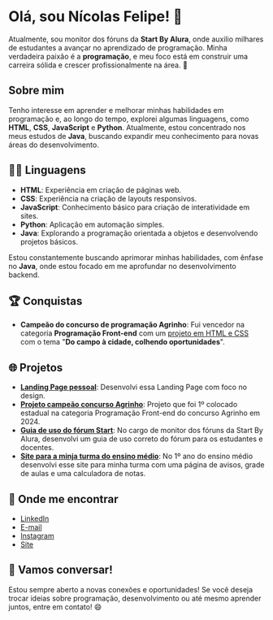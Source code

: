 # Olá, sou Nícolas Felipe! 👋

Atualmente, sou monitor dos fóruns da **Start By Alura**, onde auxilio milhares de estudantes a avançar no aprendizado de programação. Minha verdadeira paixão é a **programação**, e meu foco está em construir uma carreira sólida e crescer profissionalmente na área. 🚀

## Sobre mim
Tenho interesse em aprender e melhorar minhas habilidades em programação e, ao longo do tempo, explorei algumas linguagens, como **HTML**, **CSS**, **JavaScript** e **Python**. Atualmente, estou concentrado nos meus estudos de **Java**, buscando expandir meu conhecimento para novas áreas do desenvolvimento.

## 🧑‍💻 Linguagens
- **HTML**: Experiência em criação de páginas web.
- **CSS**: Experiência na criação de layouts responsivos.
- **JavaScript**: Conhecimento básico para criação de interatividade em sites.
- **Python**: Aplicação em automação simples.
- **Java**: Explorando a programação orientada a objetos e desenvolvendo projetos básicos.

Estou constantemente buscando aprimorar minhas habilidades, com ênfase no **Java**, onde estou focado em me aprofundar no desenvolvimento backend.

## 🏆 Conquistas
- **Campeão do concurso de programação Agrinho**: Fui vencedor na categoria **Programação Front-end** com um [projeto em HTML e CSS](https://projetoagrinho2024.vercel.app/) com o tema "**Do campo à cidade, colhendo oportunidades**".
  
## 🌐 Projetos
- **[Landing Page pessoal](https://nicolas-felipe.vercel.app/)**: Desenvolvi essa Landing Page com foco no design.
- **[Projeto campeão concurso Agrinho](https://projetoagrinho2024.vercel.app/)**: Projeto que foi 1º colocado estadual na categoria Programação Front-end do concurso Agrinho em 2024.
- **[Guia de uso do fórum Start](https://guia-forum-start.vercel.app/)**: No cargo de monitor dos fóruns da Start By Alura, desenvolvi um guia de uso correto do fórum para os estudantes e docentes.
- **[Site para a minja turma do ensino médio](https://controle-turma.vercel.app/)**: No 1º ano do ensino médio desenvolvi esse site para minha turma com uma página de avisos, grade de aulas e uma calculadora de notas.

## 📱 Onde me encontrar
- [LinkedIn](https://www.linkedin.com/in/nicolas-felipe-ferreira-souza/)
- [E-mail](mailto:nicolas.felipef16@gmail.com)
- [Instagram](https://www.instagram.com/nicolas.felipef)
- [Site](https://nicolas-felipe.vercel.app/)

## 💬 Vamos conversar!
Estou sempre aberto a novas conexões e oportunidades! Se você deseja trocar ideias sobre programação, desenvolvimento ou até mesmo aprender juntos, entre em contato! 😄
